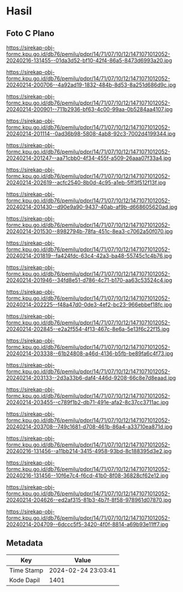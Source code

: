 # Hasil

## Foto C Plano

https://sirekap-obj-formc.kpu.go.id/db76/pemilu/pdpr/14/71/07/10/12/1471071012052-20240216-131455--01da3d52-bf10-42f4-86a5-8473d6993a20.jpg

https://sirekap-obj-formc.kpu.go.id/db76/pemilu/pdpr/14/71/07/10/12/1471071012052-20240214-200706--4a92ad19-1832-484b-8d53-8a251d686d9c.jpg

https://sirekap-obj-formc.kpu.go.id/db76/pemilu/pdpr/14/71/07/10/12/1471071012052-20240214-200901--711b2936-bf63-4c00-99aa-0b5284aa4107.jpg

https://sirekap-obj-formc.kpu.go.id/db76/pemilu/pdpr/14/71/07/10/12/1471071012052-20240214-201114--0ad36b98-5808-4ab8-92c3-7002d4199344.jpg

https://sirekap-obj-formc.kpu.go.id/db76/pemilu/pdpr/14/71/07/10/12/1471071012052-20240214-201247--aa71cbb0-4f34-455f-a509-26aaa07f33a4.jpg

https://sirekap-obj-formc.kpu.go.id/db76/pemilu/pdpr/14/71/07/10/12/1471071012052-20240214-202619--acfc2540-8b0d-4c95-a1eb-5ff3f512f13f.jpg

https://sirekap-obj-formc.kpu.go.id/db76/pemilu/pdpr/14/71/07/10/12/1471071012052-20240214-201430--d90e9a90-9437-40ab-af9b-d668605620ad.jpg

https://sirekap-obj-formc.kpu.go.id/db76/pemilu/pdpr/14/71/07/10/12/1471071012052-20240214-201530--8982794b-78fa-451c-8ea3-c7062a50f070.jpg

https://sirekap-obj-formc.kpu.go.id/db76/pemilu/pdpr/14/71/07/10/12/1471071012052-20240214-201819--fa424fdc-63c4-42a3-ba48-55745c1c4b76.jpg

https://sirekap-obj-formc.kpu.go.id/db76/pemilu/pdpr/14/71/07/10/12/1471071012052-20240214-201946--34fd8e51-d786-4c71-b170-aa63c53524c4.jpg

https://sirekap-obj-formc.kpu.go.id/db76/pemilu/pdpr/14/71/07/10/12/1471071012052-20240214-202225--f48a47d0-0de3-4ef2-bc23-966ebbef18fc.jpg

https://sirekap-obj-formc.kpu.go.id/db76/pemilu/pdpr/14/71/07/10/12/1471071012052-20240214-202845--e2a2f554-4f13-467c-8e6a-5e13f6c22f15.jpg

https://sirekap-obj-formc.kpu.go.id/db76/pemilu/pdpr/14/71/07/10/12/1471071012052-20240214-203338--61b24808-a46d-4136-b5fb-be89fa6c4f73.jpg

https://sirekap-obj-formc.kpu.go.id/db76/pemilu/pdpr/14/71/07/10/12/1471071012052-20240214-203133--2d3a33b6-daf4-446d-9208-66c8e7d8eaad.jpg

https://sirekap-obj-formc.kpu.go.id/db76/pemilu/pdpr/14/71/07/10/12/1471071012052-20240214-203455--c789f1b2-db71-491e-afa2-8c37cc3711ac.jpg

https://sirekap-obj-formc.kpu.go.id/db76/pemilu/pdpr/14/71/07/10/12/1471071012052-20240214-203708--749c1681-d708-461b-86a4-a33710ea871d.jpg

https://sirekap-obj-formc.kpu.go.id/db76/pemilu/pdpr/14/71/07/10/12/1471071012052-20240216-131456--a11bb214-3415-4958-93bd-8c188395d3e2.jpg

https://sirekap-obj-formc.kpu.go.id/db76/pemilu/pdpr/14/71/07/10/12/1471071012052-20240216-131456--10f6e7c4-f6cd-41b0-8f08-36828cf62e12.jpg

https://sirekap-obj-formc.kpu.go.id/db76/pemilu/pdpr/14/71/07/10/12/1471071012052-20240214-204626--ed2af315-81b3-4b7f-8f58-978961d07870.jpg

https://sirekap-obj-formc.kpu.go.id/db76/pemilu/pdpr/14/71/07/10/12/1471071012052-20240214-204709--6dccc5f5-3420-4f0f-8814-a69b93e11ff7.jpg


## Metadata

| Key        | Value               |
| ---------- | ------------------- |
| Time Stamp | 2024-02-24 23:03:41 |
| Kode Dapil | 1401                |



